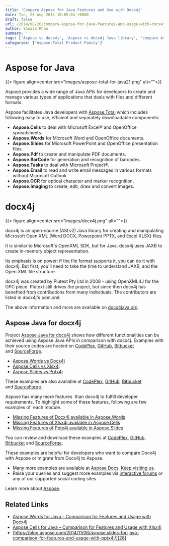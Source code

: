 ```yaml
---
title: 'Compare Aspose for Java Features and Use with Docx4j'
date: Tue, 26 Aug 2014 10:05:04 +0000
draft: false
url: /2014/08/26/compare-aspose-for-java-features-and-usage-with-docx4j/
author: Shoaib Khan
summary: ''
tags: ['Aspose vs docx4j', 'Aspose vs docx4j Java library', 'compare Aspose and docx4j']
categories: ['Aspose.Total Product Family']
---
```


# Aspose for Java



{{< figure align=center src="images/aspose-total-for-java21.png" alt="">}}


Aspose provides a wide range of Java APIs for developers to create and manage various types of applications that deals with files and different formats.

Aspose facilitates Java developers with [Aspose.Total][1] which includes following easy to use, efficient and separately downloadable components:

*   **Aspose.Cells** to deal with Microsoft Excel® and OpenOffice spreadsheets.
*   **Aspose.Words** for Microsoft Word and OpenOffice documents.
*   **Aspose.Slides** for Microsoft PowerPoint and OpenOffice presentation files.
*   **Aspose.Pdf** to create and manipulate PDF documents.
*   **Aspose.BarCode** for generation and recognition of barcodes.
*   **Aspose.Tasks** to deal with Microsoft Project®.
*   **Aspose.Email** to read and write email messages in various formats without Microsoft Outlook.
*   **Aspose.OCR** for optical character and marker recognition.
*   **Aspose.Imaging** to create, edit, draw and convert images.

# docx4j



{{< figure align=center src="images/docx4j.png" alt="">}}


docx4j is an open-source (ASLv2) Java library for creating and manipulating Microsoft Open XML (Word DOCX, Powerpoint PPTX, and Excel XLSX) files.

It is similar to Microsoft's OpenXML SDK, but for Java. docx4j uses JAXB to create in-memory object representation.

Its emphasis is on power: if the file format supports it, you can do it with docx4j. But first, you'll need to take the time to understand JAXB, and the Open XML file structure

docx4j was created by Plutext Pty Ltd in 2008 - using OpenXML4J for the OPC piece. Plutext still drives the project, but since then docx4j has benefited from contributions from many individuals. The contributors are listed in docx4j's pom.xml.

The above information and more are available on [docx4java.org][2].

## Aspose Java for docx4j

Project [Aspose Java for docx4j][3] shows how different functionalities can be achieved using Aspose Java APIs in comparison with docx4j. Examples with their source codes are hosted on [CodePlex][4], [GitHub][5], [Bitbucket][6] and [SourceForge][7].

*   [Aspose.Words vs Docx4j][8]
*   [Aspose.Cells vs Xlsx4j][9]
*   [Aspose.Slides vs Pptx4j][10]

These examples are also available at [CodePlex][11], [GitHub][12], [Bitbucket][13] and [SourceForge][14].

Aspose has many more features  than docx4j to fulfill developer requirements. To highlight some of these features, following are few examples of  each module.

*   [Missing Features of Docx4j available in Aspose.Words][15]
*   [Missing Features of Xlsx4j available in Aspose.Cells][16]
*   [Missing Features of Pptx4j available in Aspose.Slides][17]

You can review and download these examples at [CodePlex][18], [GitHub][19], [Bitbucket][20] and [SourceForge][21].

These examples are helpful for developers who want to compare Docx4j with Aspose or migrate from Docx4j to Aspose.

*   Many more examples are available at [Aspose Docs][22]. [Keep visiting us][23].
*   Raise your queries and suggest more examples via [interactive forums][24] or any of our supported social coding sites.

Learn more about [Aspose][25].

## Related Links

*   [Aspose.Words for Java – Comparison for Features and Usage with Docx4j][26]
*   [Aspose.Cells for Java – Comparison for Features and Usage with Xlsx4j][27]
*   [https://blog.aspose.com/2014/11/06/aspose.slides-for-java-comparison-for-features-and-usage-with-pptx4j/][28]




[1]: https://products.aspose.com/total/java
[2]: http://www.docx4java.org/trac/docx4j
[3]: https://en.wikipedia.org/wiki/CodePlex
[4]: https://en.wikipedia.org/wiki/CodePlex
[5]: https://github.com/asposemarketplace/Aspose_Java_for_Docx4j
[6]: https://bitbucket.org/asposemarketplace/aspose-java-for-docx4j
[7]: https://sourceforge.net/projects/asposejavafordocx4j/
[8]: https://docs.aspose.com/
[9]: https://docs.aspose.com/
[10]: https://docs.aspose.com/
[11]: https://docs.aspose.com/
[12]: https://github.com/asposemarketplace/Aspose_Java_for_Docx4j/wiki
[13]: https://bitbucket.org/asposemarketplace/aspose-java-for-docx4j/wiki/Home
[14]: https://sourceforge.net/p/asposejavafordocx4j/wiki/Home/
[15]: https://docs.aspose.com/
[16]: https://docs.aspose.com/
[17]: https://docs.aspose.com/
[18]: https://en.wikipedia.org/wiki/CodePlex
[19]: https://github.com/asposemarketplace/Aspose_Java_for_Docx4j
[20]: https://bitbucket.org/asposemarketplace/aspose-java-for-docx4j/
[21]: https://sourceforge.net/projects/asposejavafordocx4j/
[22]: https://docs.aspose.com/
[23]: https://products.aspose.com/total/java
[24]: https://forum.aspose.com/
[25]: http://www.aspose.com/
[26]: https://blog.aspose.com/2014/10/30/aspose.words-for-java-comparison-for-features-and-usage-with-docx4j/
[27]: https://blog.aspose.com/2014/11/05/aspose.cells-for-java-comparison-for-features-and-usage-with-xlsx4j/
[28]: https://blog.aspose.com/2014/11/06/aspose.slides-for-java-comparison-for-features-and-usage-with-pptx4j/




